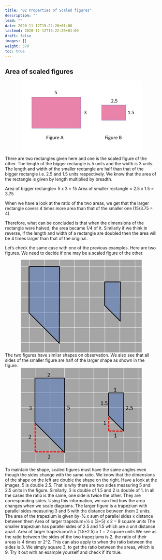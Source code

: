 ```yaml
---
title: "02 Properties of Scaled figures"
description: ""
lead: ""
date: 2020-11-12T15:22:20+01:00
lastmod: 2020-11-12T15:22:20+01:00
draft: false
images: []
weight: 370
toc: true
---
```


## Area of scaled figures

<img src="5_9_scaled_rectangles.jpg" width="400" style="display: block; margin: 0 auto;">

There are two rectangles given here and one is the scaled figure of the other. The length of the bigger rectangle is 5 units and the width is 3 units. The length and width of the smaller rectangle are half than that of the bigger rectangle i.e. 2.5 and 1.5 units respectively. We know that the area of the rectangle is given by length multiplied by breadth.

Area of bigger rectangle= 5 x 3 = 15 
Area of smaller rectangle = 2.5 x 1.5 = 3.75

When we have a look at the ratio of the two areas, we get that the larger rectangle covers 4 times more area than that of the smaller one (15/3.75 = 4).

Therefore, what can be concluded is that when the dimensions of the rectangle were halved, the area became 1/4 of it. Similarly if we think in reverse, if the length and width of a rectangle are doubled then the area will be 4 times larger than that of the original.

Let’s check the same case with one of the previous examples. Here are two figures. We need to decide if one may be a scaled figure of the other.


<img src="5_10_scaled_figure_without_dimensions.jpg" width="400" style="display: block; margin: 0 auto;">
The two figures have similar shapes on observation. We also see that all sides of the smaller figure are half of the larger shape as shown in the figure.


<img src="5_6_scaled_figure.jpg" width="400" style="display: block; margin: 0 auto;">

To maintain the shape, scaled figures must have the same angles even though the sides change with the same ratio. We know that the dimensions of the shape on the left are double the shape on the right. Have a look at the images, 5 is double 2.5. That is why there are two sides measuring 5 and 2.5 units in the figure. Similarly, 3 is double of 1.5 and 2 is double of 1. In all the cases the ratio is the same, one side is twice the other. They are corresponding sides.
Using this information, we can find how the area changes when we scale diagrams. The larger figure is a trapezium with parallel sides measuring 3 and 5 with the distance between them 2 units. The area of the trapezium is given by=½ x sum of parallel sides x distance between them
Area of larger trapezium=½ x (3+5) x 2 = 8 square units
The smaller trapezium has parallel sides of 2.5 and 1.5 which are a unit distance apart. Area of larger trapezium=½ x (1.5+2.5) x 1 = 2 square units
We see as the ratio between the sides of the two trapeziums is 2, the ratio of their areas is 4 times or 2^2. This can also apply to when the ratio between the sides is 3. We simply square 3, to get the ratio between the areas, which is 9. Try it out with an example yourself and check if it’s true.
